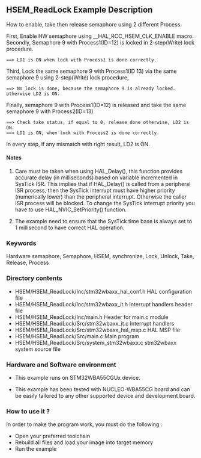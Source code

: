 ## <b>HSEM_ReadLock Example Description</b>

How to enable, take then release semaphore using 2 different Process.

First, Enable HW semaphore using __HAL_RCC_HSEM_CLK_ENABLE macro.
Secondly, Semaphore 9 with Process1(ID=12) is locked in 2-step(Write) lock procedure.

    ==> LD1 is ON when lock with Process1 is done correctly.

Third, Lock the same semaphore 9  with Process1(ID 13) via the same semaphore 9 using 2-step(Write) lock procedure,

    ==> No lock is done, because the semaphore 9 is already locked. otherwise LD2 is ON.

Finally, semaphore 9 with Process1(ID=12) is released and take the same semaphore 9 with Process2(ID=13)

    ==> Check take status, if equal to 0, release done otherwise, LD2 is ON.
    ==> LD1 is ON, when lock with Process2 is done correctly.  

In every step, if any mismatch with right result, LD2 is ON.

#### <b>Notes</b>

 1. Care must be taken when using HAL_Delay(), this function provides accurate delay (in milliseconds)
    based on variable incremented in SysTick ISR. This implies that if HAL_Delay() is called from
    a peripheral ISR process, then the SysTick interrupt must have higher priority (numerically lower)
    than the peripheral interrupt. Otherwise the caller ISR process will be blocked.
    To change the SysTick interrupt priority you have to use HAL_NVIC_SetPriority() function.

 1. The example need to ensure that the SysTick time base is always set to 1 millisecond
    to have correct HAL operation.

### <b>Keywords</b>

Hardware semaphore, Semaphore, HSEM, synchronize, Lock, Unlock, Take, Release, Process

### <b>Directory contents</b>

  - HSEM/HSEM_ReadLock/Inc/stm32wbaxx_hal_conf.h    HAL configuration file
  - HSEM/HSEM_ReadLock/Inc/stm32wbaxx_it.h          Interrupt handlers header file
  - HSEM/HSEM_ReadLock/Inc/main.h                  Header for main.c module  
  - HSEM/HSEM_ReadLock/Src/stm32wbaxx_it.c          Interrupt handlers
  - HSEM/HSEM_ReadLock/Src/stm32wbaxx_hal_msp.c     HAL MSP file
  - HSEM/HSEM_ReadLock/Src/main.c                  Main program
  - HSEM/HSEM_ReadLock/Src/system_stm32wbaxx.c      stm32wbaxx system source file

### <b>Hardware and Software environment</b>

  - This example runs on STM32WBA55CGUx device.

  - This example has been tested with NUCLEO-WBA55CG board and can be
    easily tailored to any other supported device and development board.

### <b>How to use it ?</b>

In order to make the program work, you must do the following :

 - Open your preferred toolchain
 - Rebuild all files and load your image into target memory
 - Run the example


